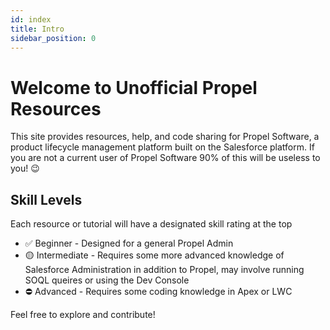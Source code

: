 ```yaml
---
id: index
title: Intro
sidebar_position: 0
---
```


# Welcome to Unofficial Propel Resources

This site provides resources, help, and code sharing for Propel Software, a product lifecycle management platform built on the Salesforce platform.  If you are not a current user of Propel Software 90% of this will be useless to you! 😉

## Skill Levels

Each resource or tutorial will have a designated skill rating at the top
- ✅ Beginner - Designed for a general Propel Admin
- 🟡 Intermediate - Requires some more advanced knowledge of Salesforce Administration in addition to Propel, may involve running SOQL queires or using the Dev Console
- ⛔️ Advanced - Requires some coding knowledge in Apex or LWC

Feel free to explore and contribute!

